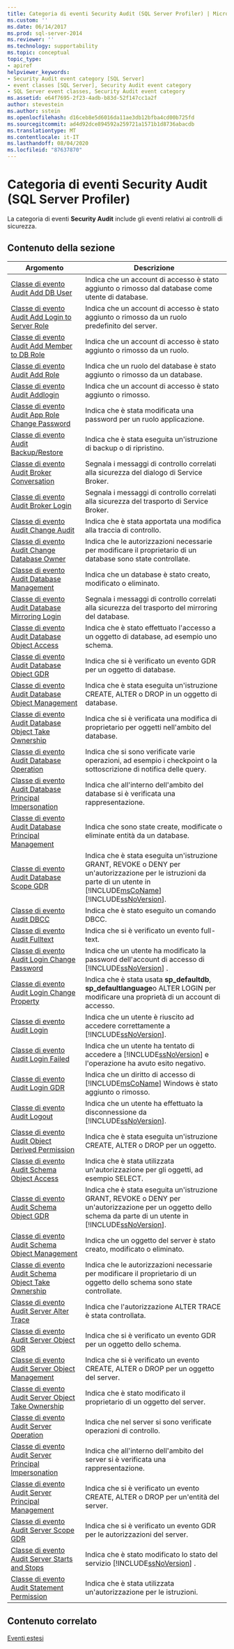 ```yaml
---
title: Categoria di eventi Security Audit (SQL Server Profiler) | Microsoft Docs
ms.custom: ''
ms.date: 06/14/2017
ms.prod: sql-server-2014
ms.reviewer: ''
ms.technology: supportability
ms.topic: conceptual
topic_type:
- apiref
helpviewer_keywords:
- Security Audit event category [SQL Server]
- event classes [SQL Server], Security Audit event category
- SQL Server event classes, Security Audit event category
ms.assetid: e64f7695-2f23-4adb-b83d-52f147cc1a2f
author: stevestein
ms.author: sstein
ms.openlocfilehash: d16ceb8e5d6016da11ae3db12bfba4cd00b725fd
ms.sourcegitcommit: ad4d92dce894592a259721a1571b1d8736abacdb
ms.translationtype: MT
ms.contentlocale: it-IT
ms.lasthandoff: 08/04/2020
ms.locfileid: "87637870"
---
```

# <a name="security-audit-event-category-sql-server-profiler"></a>Categoria di eventi Security Audit (SQL Server Profiler)
  La categoria di eventi **Security Audit** include gli eventi relativi ai controlli di sicurezza.  
  
## <a name="in-this-section"></a>Contenuto della sezione  
  
|Argomento|Descrizione|  
|-----------|-----------------|  
|[Classe di evento Audit Add DB User](audit-add-db-user-event-class.md)|Indica che un account di accesso è stato aggiunto o rimosso dal database come utente di database.|  
|[Classe di evento Audit Add Login to Server Role](audit-add-login-to-server-role-event-class.md)|Indica che un account di accesso è stato aggiunto o rimosso da un ruolo predefinito del server.|  
|[Classe di evento Audit Add Member to DB Role](audit-add-member-to-db-role-event-class.md)|Indica che un account di accesso è stato aggiunto o rimosso da un ruolo.|  
|[Classe di evento Audit Add Role](audit-add-role-event-class.md)|Indica che un ruolo del database è stato aggiunto o rimosso da un database.|  
|[Classe di evento Audit Addlogin](audit-addlogin-event-class.md)|Indica che un account di accesso è stato aggiunto o rimosso.|  
|[Classe di evento Audit App Role Change Password](audit-app-role-change-password-event-class.md)|Indica che è stata modificata una password per un ruolo applicazione.|  
|[Classe di evento Audit Backup/Restore](audit-backup-and-restore-event-class.md)|Indica che è stata eseguita un'istruzione di backup o di ripristino.|  
|[Classe di evento Audit Broker Conversation](broker-conversation-event-class.md)|Segnala i messaggi di controllo correlati alla sicurezza del dialogo di Service Broker.|  
|[Classe di evento Audit Broker Login](audit-broker-login-event-class.md)|Segnala i messaggi di controllo correlati alla sicurezza del trasporto di Service Broker.|  
|[Classe di evento Audit Change Audit](audit-change-audit-event-class.md)|Indica che è stata apportata una modifica alla traccia di controllo.|  
|[Classe di evento Audit Change Database Owner](audit-change-database-owner-event-class.md)|Indica che le autorizzazioni necessarie per modificare il proprietario di un database sono state controllate.|  
|[Classe di evento Audit Database Management](audit-database-management-event-class.md)|Indica che un database è stato creato, modificato o eliminato.|  
|[Classe di evento Audit Database Mirroring Login](audit-database-mirroring-login-event-class.md)|Segnala i messaggi di controllo correlati alla sicurezza del trasporto del mirroring del database.|  
|[Classe di evento Audit Database Object Access](audit-database-object-access-event-class.md)|Indica che è stato effettuato l'accesso a un oggetto di database, ad esempio uno schema.|  
|[Classe di evento Audit Database Object GDR](audit-database-object-gdr-event-class.md)|Indica che si è verificato un evento GDR per un oggetto di database.|  
|[Classe di evento Audit Database Object Management](audit-database-object-management-event-class.md)|Indica che è stata eseguita un'istruzione CREATE, ALTER o DROP in un oggetto di database.|  
|[Classe di evento Audit Database Object Take Ownership](audit-database-object-take-ownership-event-class.md)|Indica che si è verificata una modifica di proprietario per oggetti nell'ambito del database.|  
|[Classe di evento Audit Database Operation](audit-database-operation-event-class.md)|Indica che si sono verificate varie operazioni, ad esempio i checkpoint o la sottoscrizione di notifica delle query.|  
|[Classe di evento Audit Database Principal Impersonation](audit-database-principal-impersonation-event-class.md)|Indica che all'interno dell'ambito del database si è verificata una rappresentazione.|  
|[Classe di evento Audit Database Principal Management](audit-database-principal-management-event-class.md)|Indica che sono state create, modificate o eliminate entità da un database.|  
|[Classe di evento Audit Database Scope GDR](audit-database-scope-gdr-event-class.md)|Indica che è stata eseguita un'istruzione GRANT, REVOKE o DENY per un'autorizzazione per le istruzioni da parte di un utente in [!INCLUDE[msCoName](../../includes/msconame-md.md)] [!INCLUDE[ssNoVersion](../../includes/ssnoversion-md.md)].|  
|[Classe di evento Audit DBCC](audit-dbcc-event-class.md)|Indica che è stato eseguito un comando DBCC.|  
|[Classe di evento Audit Fulltext](audit-fulltext-event-class.md)|Indica che si è verificato un evento full-text.|  
|[Classe di evento Audit Login Change Password](audit-login-change-password-event-class.md)|Indica che un utente ha modificato la password dell'account di accesso di [!INCLUDE[ssNoVersion](../../includes/ssnoversion-md.md)] .|  
|[Classe di evento Audit Login Change Property](audit-login-change-property-event-class.md)|Indica che è stata usata **sp_defaultdb**, **sp_defaultlanguage**o ALTER LOGIN per modificare una proprietà di un account di accesso.|  
|[Classe di evento Audit Login](audit-login-event-class.md)|Indica che un utente è riuscito ad accedere correttamente a [!INCLUDE[ssNoVersion](../../includes/ssnoversion-md.md)].|  
|[Classe di evento Audit Login Failed](audit-login-failed-event-class.md)|Indica che un utente ha tentato di accedere a [!INCLUDE[ssNoVersion](../../includes/ssnoversion-md.md)] e l'operazione ha avuto esito negativo.|  
|[Classe di evento Audit Login GDR](audit-login-gdr-event-class.md)|Indica che un diritto di accesso di [!INCLUDE[msCoName](../../includes/msconame-md.md)] Windows è stato aggiunto o rimosso.|  
|[Classe di evento Audit Logout](audit-logout-event-class.md)|Indica che un utente ha effettuato la disconnessione da [!INCLUDE[ssNoVersion](../../includes/ssnoversion-md.md)].|  
|[Classe di evento Audit Object Derived Permission](audit-object-derived-permission-event-class.md)|Indica che è stata eseguita un'istruzione CREATE, ALTER o DROP per un oggetto.|  
|[Classe di evento Audit Schema Object Access](audit-schema-object-access-event-class.md)|Indica che è stata utilizzata un'autorizzazione per gli oggetti, ad esempio SELECT.|  
|[Classe di evento Audit Schema Object GDR](audit-schema-object-gdr-event-class.md)|Indica che è stata eseguita un'istruzione GRANT, REVOKE o DENY per un'autorizzazione per un oggetto dello schema da parte di un utente in [!INCLUDE[ssNoVersion](../../includes/ssnoversion-md.md)].|  
|[Classe di evento Audit Schema Object Management](audit-schema-object-management-event-class.md)|Indica che un oggetto del server è stato creato, modificato o eliminato.|  
|[Classe di evento Audit Schema Object Take Ownership](audit-schema-object-take-ownership-event-class.md)|Indica che le autorizzazioni necessarie per modificare il proprietario di un oggetto dello schema sono state controllate.|  
|[Classe di evento Audit Server Alter Trace](audit-server-alter-trace-event-class.md)|Indica che l'autorizzazione ALTER TRACE è stata controllata.|  
|[Classe di evento Audit Server Object GDR](audit-server-object-gdr-event-class.md)|Indica che si è verificato un evento GDR per un oggetto dello schema.|  
|[Classe di evento Audit Server Object Management](audit-server-object-management-event-class.md)|Indica che si è verificato un evento CREATE, ALTER o DROP per un oggetto del server.|  
|[Classe di evento Audit Server Object Take Ownership](audit-server-object-take-ownership-event-class.md)|Indica che è stato modificato il proprietario di un oggetto del server.|  
|[Classe di evento Audit Server Operation](audit-server-operation-event-class.md)|Indica che nel server si sono verificate operazioni di controllo.|  
|[Classe di evento Audit Server Principal Impersonation](audit-server-principal-impersonation-event-class.md)|Indica che all'interno dell'ambito del server si è verificata una rappresentazione.|  
|[Classe di evento Audit Server Principal Management](audit-server-principal-management-event-class.md)|Indica che si è verificato un evento CREATE, ALTER o DROP per un'entità del server.|  
|[Classe di evento Audit Server Scope GDR](audit-server-scope-gdr-event-class.md)|Indica che si è verificato un evento GDR per le autorizzazioni del server.|  
|[Classe di evento Audit Server Starts and Stops](audit-server-starts-and-stops-event-class.md)|Indica che è stato modificato lo stato del servizio [!INCLUDE[ssNoVersion](../../includes/ssnoversion-md.md)] .|  
|[Classe di evento Audit Statement Permission](audit-statement-permission-event-class.md)|Indica che è stata utilizzata un'autorizzazione per le istruzioni.|  
  
## <a name="related-content"></a>Contenuto correlato  
 [Eventi estesi](../extended-events/extended-events.md)  
  
  
